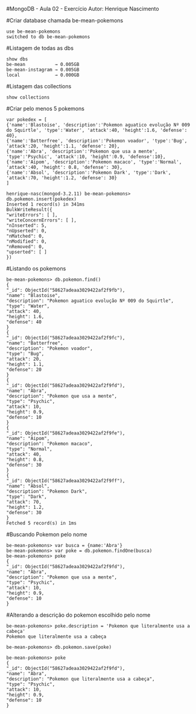 #MongoDB - Aula 02 - Exercício
Autor: Henrique Nascimento

#Criar database chamada be-mean-pokemons
    
    use be-mean-pokemons
    switched to db be-mean-pokemons
    
#Listagem de todas as dbs

    
    show dbs
    be-mean           → 0.005GB
    be-mean-instagram → 0.005GB
    local             → 0.000GB
    

#Listagem das collections

    show collections

#Criar pelo menos 5 pokemons
    
    var pokedex = [
	{'name':'Blastoise', 'description':'Pokemon aguatico evolução Nº 009 do Squirtle', 'type':'Water', 'attack':40, 'height':1.6, 'defense': 40},
	{'name':'Batterfree', 'description':'Pokemon voador', 'type':'Bug', 'attack':20, 'height':1.1, 'defense': 20},
	{'name':'Abra', 'description':'Pokemon que usa a mente', 'type':'Psychic', 'attack':10, 'height':0.9, 'defense':10},
	{'name':'Aipom', 'description':'Pokemon macaco', 'type':'Normal', 'attack':40, 'height': 0.8, 'defense': 30},
	{'name':'Absol', 'description':'Pokemon Dark', 'type':'Dark', 'attack':70, 'height':1.2, 'defense': 30}
	]

    henrique-nasc(mongod-3.2.11) be-mean-pokemons> db.pokemon.insert(pokedex)
    Inserted 1 record(s) in 341ms
    BulkWriteResult({
    "writeErrors": [ ],
    "writeConcernErrors": [ ],
    "nInserted": 5,
    "nUpserted": 0,
    "nMatched": 0,
    "nModified": 0,
    "nRemoved": 0,
    "upserted": [ ]
    })

    
#Listando os pokemons

    
    be-mean-pokemons> db.pokemon.find()
    {
    "_id": ObjectId("58627adeaa3029422af2f9fb"),
    "name": "Blastoise",
    "description": "Pokemon aguatico evolução Nº 009 do Squirtle",
    "type": "Water",
    "attack": 40,
    "height": 1.6,
    "defense": 40
    }
    {
    "_id": ObjectId("58627adeaa3029422af2f9fc"),
    "name": "Batterfree",
    "description": "Pokemon voador",
    "type": "Bug",
    "attack": 20,
    "height": 1.1,
    "defense": 20
    }
    {
    "_id": ObjectId("58627adeaa3029422af2f9fd"),
    "name": "Abra",
    "description": "Pokemon que usa a mente",
    "type": "Psychic",
    "attack": 10,
    "height": 0.9,
    "defense": 10
    }
    {
    "_id": ObjectId("58627adeaa3029422af2f9fe"),
    "name": "Aipom",
    "description": "Pokemon macaco",
    "type": "Normal",
    "attack": 40,
    "height": 0.8,
    "defense": 30
    }
    {
    "_id": ObjectId("58627adeaa3029422af2f9ff"),
    "name": "Absol",
    "description": "Pokemon Dark",
    "type": "Dark",
    "attack": 70,
    "height": 1.2,
    "defense": 30
    }
    Fetched 5 record(s) in 1ms
   
#Buscando Pokemon pelo nome

    be-mean-pokemons> var busca = {name:'Abra'}
    be-mean-pokemons> var poke = db.pokemon.findOne(busca)
    be-mean-pokemons> poke
    {
    "_id": ObjectId("58627adeaa3029422af2f9fd"),
    "name": "Abra",
    "description": "Pokemon que usa a mente",
    "type": "Psychic",
    "attack": 10,
    "height": 0.9,
    "defense": 10
    }


#Alterando a descrição do pokemon escolhido pelo nome

    be-mean-pokemons> poke.description = 'Pokemon que literalmente usa a cabeça'
    Pokemon que literalmente usa a cabeça

    be-mean-pokemons> db.pokemon.save(poke)

    be-mean-pokemons> poke
    {
    "_id": ObjectId("58627adeaa3029422af2f9fd"),
    "name": "Abra",
    "description": "Pokemon que literalmente usa a cabeça",
    "type": "Psychic",
    "attack": 10,
    "height": 0.9,
    "defense": 10
    }

    
